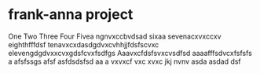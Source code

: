 # frank-anna project
One
Two
Three
Four
Fivea ngnvxccbvdsad
sixaa
sevenacxvxccxv
eighthfffdsf
tenavxcxdasdgdvxcvhhjjfdsfscvxc
elevengdgdvxxcvxgdsfcvxfsdfgs
Aaavxcfdsfsvxcvsdfsd
aaaafffsdvcxfsfsfs
a
afsfssgs
afsf
asfdsdsfsd
aa
a
vxvxcf
vxc
xvxc
jkj
nvnv
asda
asdad
dsf
